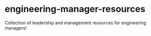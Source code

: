# engineering-manager-resources
Collection of leadership and management resources for engineering managers!
